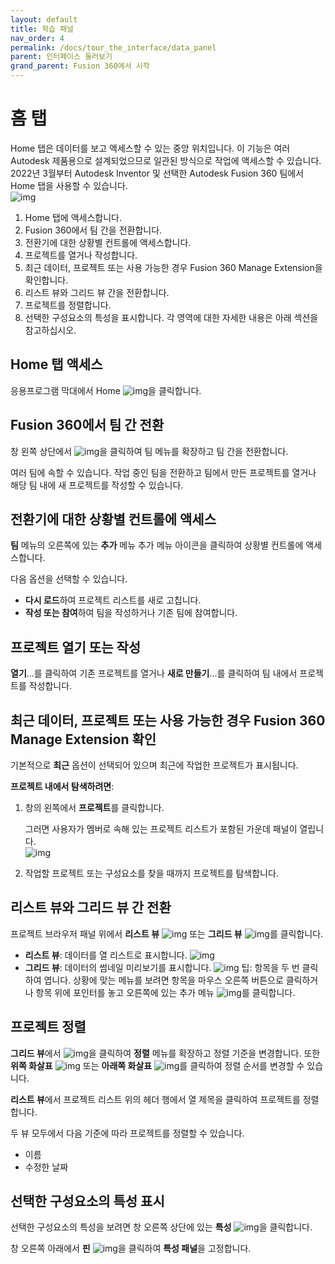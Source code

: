 ```yaml
---
layout: default
title: 학습 패널
nav_order: 4
permalink: /docs/tour_the_interface/data_panel
parent: 인터페이스 둘러보기
grand_parent: Fusion 360에서 시작
---
```

# 홈 탭
Home 탭은 데이터를 보고 액세스할 수 있는 중앙 위치입니다. 이 기능은 여러 Autodesk 제품용으로 설계되었으므로 일관된 방식으로 작업에 액세스할 수 있습니다. 2022년 3월부터 Autodesk Inventor 및 선택한 Autodesk Fusion 360 팀에서 Home 탭을 사용할 수 있습니다.  
![img](https://help.autodesk.com/cloudhelp/KOR/Fusion-GetStarted/images/app-example/home-tab-generic.png)
1. Home 탭에 액세스합니다.
2. Fusion 360에서 팀 간을 전환합니다.
3. 전환기에 대한 상황별 컨트롤에 액세스합니다.
4. 프로젝트를 열거나 작성합니다.
5. 최근 데이터, 프로젝트 또는 사용 가능한 경우 Fusion 360 Manage Extension을 확인합니다.
6. 리스트 뷰와 그리드 뷰 간을 전환합니다.
7. 프로젝트를 정렬합니다.
8. 선택한 구성요소의 특성을 표시합니다.
각 영역에 대한 자세한 내용은 아래 섹션을 참고하십시오.

## Home 탭 액세스
응용프로그램 막대에서 Home ![img](https://help.autodesk.com/cloudhelp/KOR/Fusion-GetStarted/images/icon/hig/home.png)을 클릭합니다.

## Fusion 360에서 팀 간 전환
창 왼쪽 상단에서 ![img](https://help.autodesk.com/cloudhelp/KOR/Fusion-GetStarted/images/icon/hig/caret-down.png)을 클릭하여 팀 메뉴를 확장하고 팀 간을 전환합니다.

여러 팀에 속할 수 있습니다. 작업 중인 팀을 전환하고 팀에서 만든 프로젝트를 열거나 해당 팀 내에 새 프로젝트를 작성할 수 있습니다.

## 전환기에 대한 상황별 컨트롤에 액세스
**팀** 메뉴의 오른쪽에 있는 **추가** 메뉴 추가 메뉴 아이콘을 클릭하여 상황별 컨트롤에 액세스합니다.

다음 옵션을 선택할 수 있습니다.

* **다시 로드**하여 프로젝트 리스트를 새로 고칩니다.
* **작성 또는 참여**하여 팀을 작성하거나 기존 팀에 참여합니다.
## 프로젝트 열기 또는 작성
**열기**...를 클릭하여 기존 프로젝트를 열거나 **새로 만들기**...를 클릭하여 팀 내에서 프로젝트를 작성합니다.

## 최근 데이터, 프로젝트 또는 사용 가능한 경우 Fusion 360 Manage Extension 확인
기본적으로 **최근** 옵션이 선택되어 있으며 최근에 작업한 프로젝트가 표시됩니다.

**프로젝트 내에서 탐색하려면**:

1. 창의 왼쪽에서 **프로젝트**를 클릭합니다.

   그러면 사용자가 멤버로 속해 있는 프로젝트 리스트가 포함된 가운데 패널이 열립니다.  
   ![img](https://help.autodesk.com/cloudhelp/KOR/Fusion-GetStarted/images/app-example/home-tab-projects.png)
2. 작업할 프로젝트 또는 구성요소를 찾을 때까지 프로젝트를 탐색합니다.

## 리스트 뷰와 그리드 뷰 간 전환
프로젝트 브라우저 패널 위에서 **리스트 뷰** ![img](https://help.autodesk.com/cloudhelp/KOR/Fusion-GetStarted/images/icon/hig/list.png) 또는 **그리드 뷰** ![img](https://help.autodesk.com/cloudhelp/KOR/Fusion-GetStarted/images/icon/hig/grid.png)를 클릭합니다.

* **리스트 뷰**: 데이터를 열 리스트로 표시합니다.
![img](https://help.autodesk.com/cloudhelp/KOR/Fusion-GetStarted/images/app-example/home-tab-list.png)
* **그리드 뷰**: 데이터의 썸네일 미리보기를 표시합니다.
![img](https://help.autodesk.com/cloudhelp/KOR/Fusion-GetStarted/images/app-example/home-tab-grid.png)
팁: 항목을 두 번 클릭하여 엽니다. 상황에 맞는 메뉴를 보려면 항목을 마우스 오른쪽 버튼으로 클릭하거나 항목 위에 포인터를 놓고 오른쪽에 있는 추가 메뉴 ![img](https://help.autodesk.com/cloudhelp/KOR/Fusion-GetStarted/images/icon/hig/more-vertical.png)를 클릭합니다.
## 프로젝트 정렬
**그리드 뷰**에서 ![img](https://help.autodesk.com/cloudhelp/KOR/Fusion-GetStarted/images/icon/hig/caret-down.png)을 클릭하여 **정렬** 메뉴를 확장하고 정렬 기준을 변경합니다. 또한 **위쪽 화살표**  ![img](https://help.autodesk.com/cloudhelp/KOR/Fusion-GetStarted/images/icon/hig/up.png) 또는 **아래쪽 화살표** ![img](https://help.autodesk.com/cloudhelp/KOR/Fusion-GetStarted/images/icon/hig/down.png)를 클릭하여 정렬 순서를 변경할 수 있습니다.

**리스트 뷰**에서 프로젝트 리스트 위의 헤더 행에서 열 제목을 클릭하여 프로젝트를 정렬합니다.

두 뷰 모두에서 다음 기준에 따라 프로젝트를 정렬할 수 있습니다.

* 이름
* 수정한 날짜
## 선택한 구성요소의 특성 표시
선택한 구성요소의 특성을 보려면 창 오른쪽 상단에 있는 **특성** ![img](https://help.autodesk.com/cloudhelp/KOR/Fusion-GetStarted/images/icon/hig/properties.png)을 클릭합니다.

창 오른쪽 아래에서 **핀** ![img](https://help.autodesk.com/cloudhelp/KOR/Fusion-GetStarted/images/icon/hig/pin.png)을 클릭하여 **특성 패널**을 고정합니다.